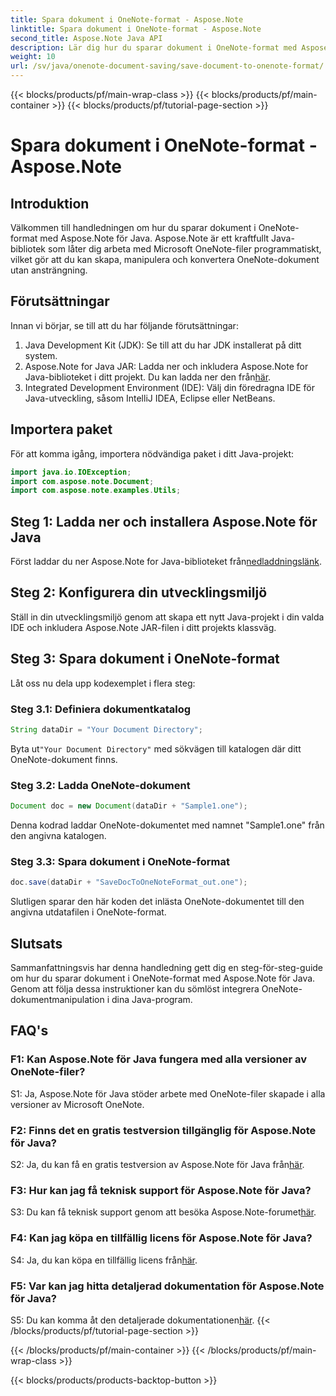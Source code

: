 ```yaml
---
title: Spara dokument i OneNote-format - Aspose.Note
linktitle: Spara dokument i OneNote-format - Aspose.Note
second_title: Aspose.Note Java API
description: Lär dig hur du sparar dokument i OneNote-format med Aspose.Note för Java. Följ vår steg-för-steg-guide för sömlös integration.
weight: 10
url: /sv/java/onenote-document-saving/save-document-to-onenote-format/
---
```


{{< blocks/products/pf/main-wrap-class >}}
{{< blocks/products/pf/main-container >}}
{{< blocks/products/pf/tutorial-page-section >}}

# Spara dokument i OneNote-format - Aspose.Note

## Introduktion

Välkommen till handledningen om hur du sparar dokument i OneNote-format med Aspose.Note för Java. Aspose.Note är ett kraftfullt Java-bibliotek som låter dig arbeta med Microsoft OneNote-filer programmatiskt, vilket gör att du kan skapa, manipulera och konvertera OneNote-dokument utan ansträngning.

## Förutsättningar

Innan vi börjar, se till att du har följande förutsättningar:

1. Java Development Kit (JDK): Se till att du har JDK installerat på ditt system.
2.  Aspose.Note for Java JAR: Ladda ner och inkludera Aspose.Note for Java-biblioteket i ditt projekt. Du kan ladda ner den från[här](https://releases.aspose.com/note/java/).
3. Integrated Development Environment (IDE): Välj din föredragna IDE för Java-utveckling, såsom IntelliJ IDEA, Eclipse eller NetBeans.

## Importera paket

För att komma igång, importera nödvändiga paket i ditt Java-projekt:

```java
import java.io.IOException;
import com.aspose.note.Document;
import com.aspose.note.examples.Utils;
```

## Steg 1: Ladda ner och installera Aspose.Note för Java

Först laddar du ner Aspose.Note for Java-biblioteket från[nedladdningslänk](https://releases.aspose.com/note/java/).

## Steg 2: Konfigurera din utvecklingsmiljö

Ställ in din utvecklingsmiljö genom att skapa ett nytt Java-projekt i din valda IDE och inkludera Aspose.Note JAR-filen i ditt projekts klassväg.

## Steg 3: Spara dokument i OneNote-format

Låt oss nu dela upp kodexemplet i flera steg:

### Steg 3.1: Definiera dokumentkatalog

```java
String dataDir = "Your Document Directory";
```

 Byta ut`"Your Document Directory"` med sökvägen till katalogen där ditt OneNote-dokument finns.

### Steg 3.2: Ladda OneNote-dokument

```java
Document doc = new Document(dataDir + "Sample1.one");
```

Denna kodrad laddar OneNote-dokumentet med namnet "Sample1.one" från den angivna katalogen.

### Steg 3.3: Spara dokument i OneNote-format

```java
doc.save(dataDir + "SaveDocToOneNoteFormat_out.one");
```

Slutligen sparar den här koden det inlästa OneNote-dokumentet till den angivna utdatafilen i OneNote-format.

## Slutsats

Sammanfattningsvis har denna handledning gett dig en steg-för-steg-guide om hur du sparar dokument i OneNote-format med Aspose.Note för Java. Genom att följa dessa instruktioner kan du sömlöst integrera OneNote-dokumentmanipulation i dina Java-program.

## FAQ's

### F1: Kan Aspose.Note för Java fungera med alla versioner av OneNote-filer?

S1: Ja, Aspose.Note för Java stöder arbete med OneNote-filer skapade i alla versioner av Microsoft OneNote.

### F2: Finns det en gratis testversion tillgänglig för Aspose.Note för Java?

 S2: Ja, du kan få en gratis testversion av Aspose.Note för Java från[här](https://releases.aspose.com/).

### F3: Hur kan jag få teknisk support för Aspose.Note för Java?

 S3: Du kan få teknisk support genom att besöka Aspose.Note-forumet[här](https://forum.aspose.com/c/note/28).

### F4: Kan jag köpa en tillfällig licens för Aspose.Note för Java?

 S4: Ja, du kan köpa en tillfällig licens från[här](https://purchase.aspose.com/temporary-license/).

### F5: Var kan jag hitta detaljerad dokumentation för Aspose.Note för Java?

 S5: Du kan komma åt den detaljerade dokumentationen[här](https://reference.aspose.com/note/java/).
{{< /blocks/products/pf/tutorial-page-section >}}

{{< /blocks/products/pf/main-container >}}
{{< /blocks/products/pf/main-wrap-class >}}

{{< blocks/products/products-backtop-button >}}
